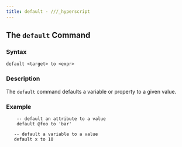 ```yaml
---
title: default - ///_hyperscript
---
```


## The `default` Command

### Syntax

```ebnf
default <target> to <expr>
```

### Description

The `default` command defaults a variable or property to a given value.

### Example

```hyperscript
    -- default an attribute to a value
    default @foo to 'bar'

   -- default a variable to a value
   default x to 10
```
